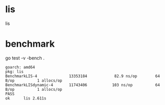 # lis
lis

# benchmark
go test -v -bench .
```
goarch: amd64
pkg: lis
BenchmarkLIS-4          	13353184	        82.9 ns/op	      64 B/op	       1 allocs/op
BenchmarkLISdynamic-4   	11743406	       103 ns/op	      64 B/op	       1 allocs/op
PASS
ok  	lis	2.611s
```